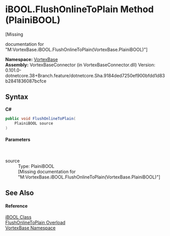 # iBOOL.FlushOnlineToPlain Method (PlainiBOOL)
 

\[Missing <summary> documentation for "M:VortexBase.iBOOL.FlushOnlineToPlain(VortexBase.PlainiBOOL)"\]

**Namespace:**&nbsp;<a href="N_VortexBase.md">VortexBase</a><br />**Assembly:**&nbsp;VortexBaseConnector (in VortexBaseConnector.dll) Version: 0.101.0-dotnetcore.38+Branch.feature/dotnetcore.Sha.9184ded7250ef900bfdd1d83b2841836087bcfce

## Syntax

**C#**<br />
``` C#
public void FlushOnlineToPlain(
	PlainiBOOL source
)
```


#### Parameters
&nbsp;<dl><dt>source</dt><dd>Type: PlainiBOOL<br />\[Missing <param name="source"/> documentation for "M:VortexBase.iBOOL.FlushOnlineToPlain(VortexBase.PlainiBOOL)"\]</dd></dl>

## See Also


#### Reference
<a href="T_VortexBase_iBOOL.md">iBOOL Class</a><br /><a href="Overload_VortexBase_iBOOL_FlushOnlineToPlain.md">FlushOnlineToPlain Overload</a><br /><a href="N_VortexBase.md">VortexBase Namespace</a><br />